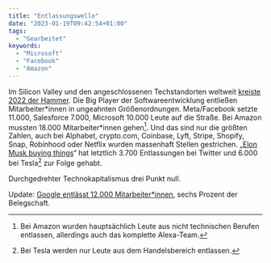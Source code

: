 ```yaml
---
title: "Entlassungswelle"
date: "2023-01-19T09:42:54+01:00"
tags:
  - "Gearbeitet"
keywords:
  - "Microsoft"
  - "Facebook"
  - "Amazon"
---
```


Im Silicon Valley und  den angeschlossenen Techstandorten weltweit [kreiste 2022 der Hammer](https://www.cnbc.com/2023/01/18/tech-layoffs-microsoft-amazon-meta-others-have-cut-more-than-60000.html "Microsoft, Amazon and other tech companies have laid off more than 60,000 employees in the last year"). Die Big Player der Softwareentwicklung entließen Mitarbeiter\*innen in ungeahnten Größenordnungen. Meta/Facebook setzte 11.000, Salesforce 7.000, Microsoft 10.000 Leute auf die Straße. Bei Amazon mussten 18.000 Mitarbeiter\*innen gehen[^1]. Und das sind nur die größten Zahlen, auch bei Alphabet, crypto.com, Coinbase, Lyft, Stripe, Shopify, Snap, Robinhood oder Netflix wurden massenhaft Stellen gestrichen. „[Elon Musk buying things](https://couchblog.de/blog/2022/04/26/elon-musk-buying-things/)“ hat letztlich 3.700 Entlassungen bei Twitter und 6.000 bei Tesla[^2] zur Folge gehabt. 

Durchgedrehter Technokapitalismus drei Punkt null.

Update: [Google entlässt 12.000 Mitarbeiter\*innen](https://blog.google/inside-google/message-ceo/january-update/), sechs Prozent der Belegschaft. 

[^1]:	Bei Amazon wurden hauptsächlich Leute aus nicht technischen Berufen entlassen, allerdings auch das komplette Alexa-Team.

[^2]:	Bei Tesla werden nur Leute aus dem Handelsbereich entlassen.
